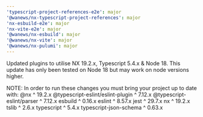 ```yaml
---
'typescript-project-references-e2e': major
'@wanews/nx-typescript-project-references': major
'nx-esbuild-e2e': major
'nx-vite-e2e': major
'@wanews/nx-esbuild': major
'@wanews/nx-vite': major
'@wanews/nx-pulumi': major
---
```


Updated plugins to utilise NX 19.2.x, Typescript 5.4.x & Node 18.
This update has only been tested on Node 18 but may work on node versions higher.

NOTE: In order to run these changes you must bring your project up to date with:
@nx ^ 19.2.x
@typescript-eslint/eslint-plugin ^ 7.12.x
@typescript-eslint/parser ^ 7.12.x
esbuild ^ 0.16.x
eslint ^ 8.57.x
jest ^ 29.7.x
nx ^ 19.2.x
tslib ^ 2.6.x
typescript ^ 5.4.x
typescript-json-schema ^ 0.63.x
